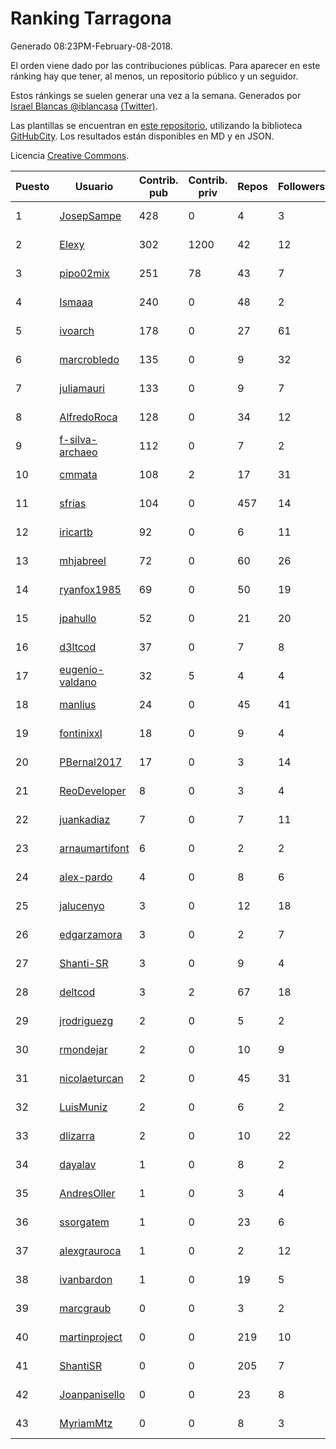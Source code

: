 # Ranking Tarragona

Generado 08:23PM-February-08-2018.

El orden viene dado por las contribuciones públicas. Para aparecer en este ránking hay que tener, al menos, un repositorio público y un seguidor.

Estos ránkings se suelen generar una vez a la semana. Generados por [Israel Blancas @iblancasa](https://github.com/iblancasa/) [(Twitter)](https://twitter.com/iblancasa).

Las plantillas se encuentran en [este repositorio](https://github.com/iblancasa/GH-Spanish-Ranking), utilizando la biblioteca [GitHubCity](https://github.com/iblancasa/GitHubCity). Los resultados están disponibles en MD y en JSON.

Licencia [Creative Commons](https://creativecommons.org/licenses/by/4.0/).

| Puesto   |  Usuario  | Contrib. pub | Contrib. priv |Repos| Followers | Desde |  Avatar  |
|----------|-----------|--------------|---------------|-----|-----------|-------|----------|
|1|[JosepSampe](https://github.com/JosepSampe)|428|0|4|3|2015-01-08|![JosepSampe](https://avatars0.githubusercontent.com/u/10448186)|
|2|[Elexy](https://github.com/Elexy)|302|1200|42|12|2010-10-14|![Elexy](https://avatars2.githubusercontent.com/u/439063)|
|3|[pipo02mix](https://github.com/pipo02mix)|251|78|43|7|2011-07-03|![pipo02mix](https://avatars2.githubusercontent.com/u/892157)|
|4|[Ismaaa](https://github.com/Ismaaa)|240|0|48|2|2016-09-16|![Ismaaa](https://avatars0.githubusercontent.com/u/22240843)|
|5|[ivoarch](https://github.com/ivoarch)|178|0|27|61|2011-03-18|![ivoarch](https://avatars3.githubusercontent.com/u/677124)|
|6|[marcrobledo](https://github.com/marcrobledo)|135|0|9|32|2015-09-19|![marcrobledo](https://avatars0.githubusercontent.com/u/14358263)|
|7|[juliamauri](https://github.com/juliamauri)|133|0|9|7|2013-11-28|![juliamauri](https://avatars0.githubusercontent.com/u/6062402)|
|8|[AlfredoRoca](https://github.com/AlfredoRoca)|128|0|34|12|2014-08-15|![AlfredoRoca](https://avatars2.githubusercontent.com/u/8455554)|
|9|[f-silva-archaeo](https://github.com/f-silva-archaeo)|112|0|7|2|2016-05-04|![f-silva-archaeo](https://avatars3.githubusercontent.com/u/19189330)|
|10|[cmmata](https://github.com/cmmata)|108|2|17|31|2013-04-22|![cmmata](https://avatars1.githubusercontent.com/u/4223148)|
|11|[sfrias](https://github.com/sfrias)|104|0|457|14|2012-05-06|![sfrias](https://avatars2.githubusercontent.com/u/1711545)|
|12|[iricartb](https://github.com/iricartb)|92|0|6|11|2016-07-19|![iricartb](https://avatars2.githubusercontent.com/u/20545552)|
|13|[mhjabreel](https://github.com/mhjabreel)|72|0|60|26|2014-10-08|![mhjabreel](https://avatars1.githubusercontent.com/u/9088025)|
|14|[ryanfox1985](https://github.com/ryanfox1985)|69|0|50|19|2011-10-26|![ryanfox1985](https://avatars2.githubusercontent.com/u/1152728)|
|15|[jpahullo](https://github.com/jpahullo)|52|0|21|20|2012-07-26|![jpahullo](https://avatars3.githubusercontent.com/u/2048296)|
|16|[d3ltcod](https://github.com/d3ltcod)|37|0|7|8|2017-12-11|![d3ltcod](https://avatars1.githubusercontent.com/u/34439264)|
|17|[eugenio-valdano](https://github.com/eugenio-valdano)|32|5|4|4|2014-03-12|![eugenio-valdano](https://avatars2.githubusercontent.com/u/6929185)|
|18|[manlius](https://github.com/manlius)|24|0|45|41|2013-11-18|![manlius](https://avatars1.githubusercontent.com/u/5968066)|
|19|[fontinixxl](https://github.com/fontinixxl)|18|0|9|4|2013-07-24|![fontinixxl](https://avatars0.githubusercontent.com/u/5080665)|
|20|[PBernal2017](https://github.com/PBernal2017)|17|0|3|14|2017-02-23|![PBernal2017](https://avatars0.githubusercontent.com/u/25979373)|
|21|[ReoDeveloper](https://github.com/ReoDeveloper)|8|0|3|4|2013-01-20|![ReoDeveloper](https://avatars2.githubusercontent.com/u/3322211)|
|22|[juankadiaz](https://github.com/juankadiaz)|7|0|7|11|2013-10-04|![juankadiaz](https://avatars2.githubusercontent.com/u/5609996)|
|23|[arnaumartifont](https://github.com/arnaumartifont)|6|0|2|2|2014-11-07|![arnaumartifont](https://avatars1.githubusercontent.com/u/9613200)|
|24|[alex-pardo](https://github.com/alex-pardo)|4|0|8|6|2012-09-19|![alex-pardo](https://avatars0.githubusercontent.com/u/2378470)|
|25|[jalucenyo](https://github.com/jalucenyo)|3|0|12|18|2012-04-06|![jalucenyo](https://avatars1.githubusercontent.com/u/1618926)|
|26|[edgarzamora](https://github.com/edgarzamora)|3|0|2|7|2013-05-02|![edgarzamora](https://avatars3.githubusercontent.com/u/4320475)|
|27|[Shanti-SR](https://github.com/Shanti-SR)|3|0|9|4|2014-11-12|![Shanti-SR](https://avatars0.githubusercontent.com/u/9694646)|
|28|[deltcod](https://github.com/deltcod)|3|2|67|18|2015-09-22|![deltcod](https://avatars1.githubusercontent.com/u/14791993)|
|29|[jrodriguezg](https://github.com/jrodriguezg)|2|0|5|2|2013-02-05|![jrodriguezg](https://avatars1.githubusercontent.com/u/3486118)|
|30|[rmondejar](https://github.com/rmondejar)|2|0|10|9|2008-06-20|![rmondejar](https://avatars1.githubusercontent.com/u/14419)|
|31|[nicolaeturcan](https://github.com/nicolaeturcan)|2|0|45|31|2014-04-10|![nicolaeturcan](https://avatars3.githubusercontent.com/u/7248811)|
|32|[LuisMuniz](https://github.com/LuisMuniz)|2|0|6|2|2014-07-18|![LuisMuniz](https://avatars0.githubusercontent.com/u/8201284)|
|33|[dlizarra](https://github.com/dlizarra)|2|0|10|22|2015-04-12|![dlizarra](https://avatars2.githubusercontent.com/u/11906353)|
|34|[dayalav](https://github.com/dayalav)|1|0|8|2|2013-06-10|![dayalav](https://avatars2.githubusercontent.com/u/4660940)|
|35|[AndresOller](https://github.com/AndresOller)|1|0|3|4|2013-07-06|![AndresOller](https://avatars1.githubusercontent.com/u/4953625)|
|36|[ssorgatem](https://github.com/ssorgatem)|1|0|23|6|2009-07-23|![ssorgatem](https://avatars2.githubusercontent.com/u/108138)|
|37|[alexgrauroca](https://github.com/alexgrauroca)|1|0|2|12|2013-07-31|![alexgrauroca](https://avatars3.githubusercontent.com/u/5131860)|
|38|[ivanbardon](https://github.com/ivanbardon)|1|0|19|5|2013-10-30|![ivanbardon](https://avatars3.githubusercontent.com/u/5808889)|
|39|[marcgraub](https://github.com/marcgraub)|0|0|3|2|2012-10-02|![marcgraub](https://avatars3.githubusercontent.com/u/2468006)|
|40|[martinproject](https://github.com/martinproject)|0|0|219|10|2008-06-13|![martinproject](https://avatars0.githubusercontent.com/u/13601)|
|41|[ShantiSR](https://github.com/ShantiSR)|0|0|205|7|2013-01-16|![ShantiSR](https://avatars3.githubusercontent.com/u/3288528)|
|42|[Joanpanisello](https://github.com/Joanpanisello)|0|0|23|8|2013-09-20|![Joanpanisello](https://avatars1.githubusercontent.com/u/5502417)|
|43|[MyriamMtz](https://github.com/MyriamMtz)|0|0|8|3|2013-11-25|![MyriamMtz](https://avatars3.githubusercontent.com/u/6032560)|
